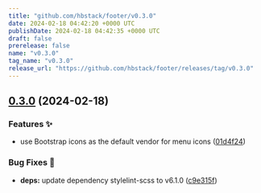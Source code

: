 ```yaml
---
title: "github.com/hbstack/footer/v0.3.0"
date: 2024-02-18 04:42:20 +0000 UTC
publishDate: 2024-02-18 04:42:35 +0000 UTC
draft: false
prerelease: false
name: "v0.3.0"
tag_name: "v0.3.0"
release_url: "https://github.com/hbstack/footer/releases/tag/v0.3.0"
---
```


## [0.3.0](https://github.com/hbstack/footer/compare/v0.2.10...v0.3.0) (2024-02-18)


### Features ✨

* use Bootstrap icons as the default vendor for menu icons ([01d4f24](https://github.com/hbstack/footer/commit/01d4f241c48f5eb0c6b1b210a7d5943c2a9f1c64))


### Bug Fixes 🐞

* **deps:** update dependency stylelint-scss to v6.1.0 ([c9e315f](https://github.com/hbstack/footer/commit/c9e315f553d0883b1f75e5df8b0cad4672038cb7))
